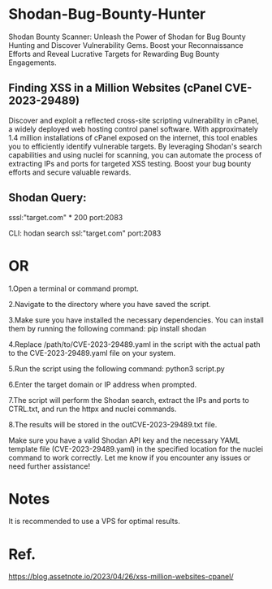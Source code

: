 # Shodan-Bug-Bounty-Hunter
Shodan Bounty Scanner: Unleash the Power of Shodan for Bug Bounty Hunting and Discover Vulnerability Gems. Boost your Reconnaissance Efforts and Reveal Lucrative Targets for Rewarding Bug Bounty Engagements.


## Finding XSS in a Million Websites (cPanel CVE-2023-29489)

Discover and exploit a reflected cross-site scripting vulnerability in cPanel, a widely deployed web hosting control panel software. With approximately 1.4 million installations of cPanel exposed on the internet, this tool enables you to efficiently identify vulnerable targets. By leveraging Shodan's search capabilities and using nuclei for scanning, you can automate the process of extracting IPs and ports for targeted XSS testing. Boost your bug bounty efforts and secure valuable rewards.


## Shodan Query:
sssl:"target.com" * 200 port:2083

CLI: hodan search ssl:"target.com" port:2083



# OR

1.Open a terminal or command prompt.

2.Navigate to the directory where you have saved the script.

3.Make sure you have installed the necessary dependencies. You can install them by running the following command:
pip install shodan

4.Replace /path/to/CVE-2023-29489.yaml in the script with the actual path to the CVE-2023-29489.yaml file on your system.

5.Run the script using the following command:
python3 script.py

6.Enter the target domain or IP address when prompted.

7.The script will perform the Shodan search, extract the IPs and ports to CTRL.txt, and run the httpx and nuclei commands.

8.The results will be stored in the outCVE-2023-29489.txt file.

Make sure you have a valid Shodan API key and the necessary YAML template file (CVE-2023-29489.yaml) in the specified location for the nuclei command to work correctly.
Let me know if you encounter any issues or need further assistance!


# Notes
It is recommended to use a VPS for optimal results.



# Ref.
https://blog.assetnote.io/2023/04/26/xss-million-websites-cpanel/




